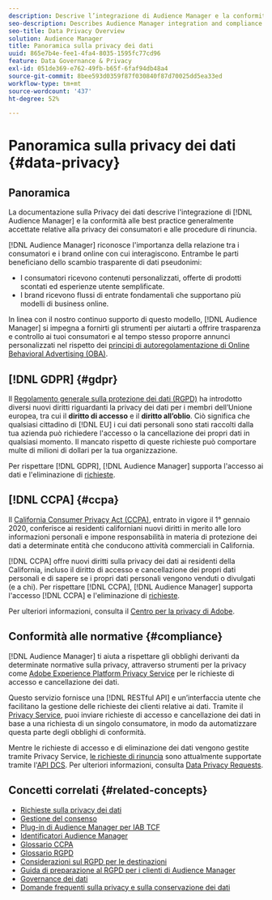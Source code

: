 ```yaml
---
description: Descrive l’integrazione di Audience Manager e la conformità alle best practice generalmente accettate relative alla privacy dei consumatori e alle procedure di rinuncia.
seo-description: Describes Audience Manager integration and compliance with generally accepted best practices related to consumer privacy and opt-out procedures.
seo-title: Data Privacy Overview
solution: Audience Manager
title: Panoramica sulla privacy dei dati
uuid: 865e7b4e-fee1-4fa4-8035-1595fc77cd96
feature: Data Governance & Privacy
exl-id: 051de369-e762-49fb-b65f-6faf94db48a4
source-git-commit: 8bee593d0359f87f030840f87d70025dd5ea33ed
workflow-type: tm+mt
source-wordcount: '437'
ht-degree: 52%

---
```


# Panoramica sulla privacy dei dati {#data-privacy}

## Panoramica

La documentazione sulla Privacy dei dati descrive l&#39;integrazione di [!DNL Audience Manager] e la conformità alle best practice generalmente accettate relative alla privacy dei consumatori e alle procedure di rinuncia.

[!DNL Audience Manager] riconosce l&#39;importanza della relazione tra i consumatori e i brand online con cui interagiscono. Entrambe le parti beneficiano dello scambio trasparente di dati pseudonimi:

* I consumatori ricevono contenuti personalizzati, offerte di prodotti scontati ed esperienze utente semplificate.
* I brand ricevono flussi di entrate fondamentali che supportano più modelli di business online.

In linea con il nostro continuo supporto di questo modello, [!DNL Audience Manager] si impegna a fornirti gli strumenti per aiutarti a offrire trasparenza e controllo ai tuoi consumatori e al tempo stesso proporre annunci personalizzati nel rispetto dei [principi di autoregolamentazione di Online Behavioral Advertising (OBA)](https://www.iab.com/news/self-regulatory-principles-for-online-behavioral-advertising/).

## [!DNL GDPR] {#gdpr}

Il [Regolamento generale sulla protezione dei dati (RGPD)](https://gdpr.eu/data-privacy/) ha introdotto diversi nuovi diritti riguardanti la privacy dei dati per i membri dell’Unione europea, tra cui il **diritto di accesso** e il **diritto all’oblio**. Ciò significa che qualsiasi cittadino di [!DNL EU] i cui dati personali sono stati raccolti dalla tua azienda può richiedere l&#39;accesso o la cancellazione dei propri dati in qualsiasi momento. Il mancato rispetto di queste richieste può comportare multe di milioni di dollari per la tua organizzazione.

Per rispettare [!DNL GDPR], [!DNL Audience Manager] supporta l&#39;accesso ai dati e l&#39;eliminazione di [richieste](data-privacy-requests.md).

## [!DNL CCPA] {#ccpa}

Il [California Consumer Privacy Act (CCPA)](https://www.caprivacy.org/about), entrato in vigore il 1° gennaio 2020, conferisce ai residenti californiani nuovi diritti in merito alle loro informazioni personali e impone responsabilità in materia di protezione dei dati a determinate entità che conducono attività commerciali in California.

[!DNL CCPA] offre nuovi diritti sulla privacy dei dati ai residenti della California, incluso il diritto di accesso e cancellazione dei propri dati personali e di sapere se i propri dati personali vengono venduti o divulgati (e a chi). Per rispettare [!DNL CCPA], [!DNL Audience Manager] supporta l&#39;accesso [!DNL CCPA] e l&#39;eliminazione di [richieste](data-privacy-requests.md).

Per ulteriori informazioni, consulta il [Centro per la privacy di Adobe](https://www.adobe.com/it/privacy/opt-out.html).

## Conformità alle normative {#compliance}

[!DNL Audience Manager] ti aiuta a rispettare gli obblighi derivanti da determinate normative sulla privacy, attraverso strumenti per la privacy come [Adobe Experience Platform Privacy Service](https://experienceleague.adobe.com/docs/experience-platform/privacy/home.html?lang=en) per le richieste di accesso e cancellazione dei dati.

Questo servizio fornisce una [!DNL RESTful API] e un’interfaccia utente che facilitano la gestione delle richieste dei clienti relative ai dati. Tramite il [Privacy Service](https://experienceleague.adobe.com/docs/experience-platform/privacy/home.html?lang=en), puoi inviare richieste di accesso e cancellazione dei dati in base a una richiesta di un singolo consumatore, in modo da automatizzare questa parte degli obblighi di conformità.

Mentre le richieste di accesso e di eliminazione dei dati vengono gestite tramite Privacy Service, [le richieste di rinuncia](data-privacy-requests.md#opt-out-requests) sono attualmente supportate tramite l&#39;[API DCS](../../api/dcs-intro/dcs-api-reference/dcs-api-reference-overview.md). Per ulteriori informazioni, consulta [Data Privacy Requests](data-privacy-requests.md).

## Concetti correlati {#related-concepts}

* [Richieste sulla privacy dei dati](data-privacy-requests.md)
* [Gestione del consenso](data-privacy-consent.md)
* [Plug-in di Audience Manager per IAB TCF](aam-iab-plugin.md)
* [Identificatori Audience Manager](data-privacy-ids.md)
* [Glossario CCPA](aam-ccpa-glossary.md)
* [Glossario RGPD](aam-gdpr-glossary.md)
* [Considerazioni sul RGPD per le destinazioni](aam-gdpr-partners.md)
* [Guida di preparazione al RGPD per i clienti di Audience Manager](aam-gdpr-readiness.md)
* [Governance dei dati](data-governance.md)
* [Domande frequenti sulla privacy e sulla conservazione dei dati](../../faq/faq-privacy.md)
